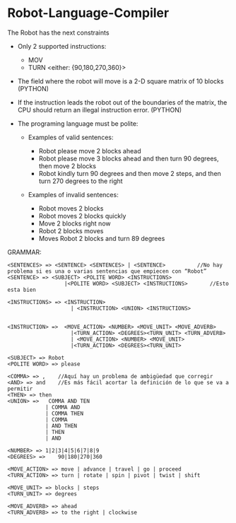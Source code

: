 # Robot-Language-Compiler

The Robot has the next constraints

* Only 2 supported instructions:
    * MOV
    * TURN <either: {90,180,270,360}>

* The field where the robot will move is a 2-D square matrix of 10 blocks (PYTHON)
* If the instruction leads the robot out of the boundaries of the matrix, the CPU should return an illegal instruction error.  (PYTHON)
* The programing language must be polite:


    * Examples of valid sentences:
        * Robot please move 2 blocks ahead
        * Robot please move 3 blocks ahead and then turn 90 degrees, then move 2 blocks
        * Robot kindly turn 90 degrees and then move 2 steps, and then turn 270 degrees to the right



    * Examples of invalid sentences:
        * Robot moves 2 blocks
        * Robot moves 2 blocks quickly
        * Move 2 blocks right now
        * Robot 2 blocks moves
        * Moves Robot 2 blocks and turn 89 degrees


GRAMMAR:

	<SENTENCES> => <SENTENCE> <SENTENCES> | <SENTENCE>			//No hay problema si es una o varias sentencias que empiecen con “Robot”
	<SENTENCE> => <SUBJECT> <POLITE WORD> <INSTRUCTIONS>
				      |<POLITE WORD> <SUBJECT> <INSTRUCTIONS>		//Esto esta bien
					
	<INSTRUCTIONS> => <INSTRUCTION>
						| <INSTRUCTION> <UNION> <INSTRUCTIONS> 


	<INSTRUCTION> =>  <MOVE_ACTION> <NUMBER> <MOVE_UNIT> <MOVE_ADVERB>
						|<TURN_ACTION> <DEGREES><TURN_UNIT> <TURN_ADVERB>
						| <MOVE_ACTION> <NUMBER> <MOVE_UNIT>
						|<TURN_ACTION> <DEGREES><TURN_UNIT>

	<SUBJECT> => Robot
	<POLITE WORD> => please

	<COMMA> => ,    //Aquí hay un problema de ambigüedad que corregir
	<AND> => and	//Es más fácil acortar la definición de lo que se va a permitir
	<THEN> => then
	<UNION> =>	 COMMA AND TEN
				| COMMA AND
				| COMMA THEN
				| COMMA
				| AND THEN
				| THEN
				| AND

	<NUMBER> => 1|2|3|4|5|6|7|8|9
	<DEGREES> =>	90|180|270|360

	<MOVE_ACTION> => move | advance | travel | go | proceed
	<TURN_ACTION> => turn | rotate | spin | pivot | twist | shift 

	<MOVE_UNIT> => blocks | steps
	<TURN_UNIT> => degrees

	<MOVE_ADVERB> => ahead
	<TURN_ADVERB> => to the right | clockwise